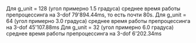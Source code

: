 Для g_unit = 128 (угол примерно 1.5 градуса) среднее время работы препроцессинга на 3-dof 79'894.44ms, то есть почти 80s.
Для g_unit = 64  (угол примерно 3.0 градуса) среднее время работы препроцессинга на 3-dof 45'107.88ms
Для g_unit = 32  (угол примерно 6.0 градуса) среднее время работы препроцессинга на 3-dof  6'202.34ms
